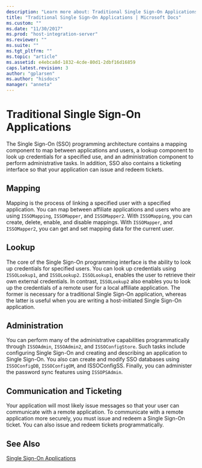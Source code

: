 ```yaml
---
description: "Learn more about: Traditional Single Sign-On Applications"
title: "Traditional Single Sign-On Applications | Microsoft Docs"
ms.custom: ""
ms.date: "11/30/2017"
ms.prod: "host-integration-server"
ms.reviewer: ""
ms.suite: ""
ms.tgt_pltfrm: ""
ms.topic: "article"
ms.assetid: e4ebca8d-1832-4cde-80d1-2dbf16d16859
caps.latest.revision: 3
author: "gplarsen"
ms.author: "hisdocs"
manager: "anneta"
---
```

# Traditional Single Sign-On Applications
The Single Sign-On (SSO) programming architecture contains a mapping component to map between applications and users, a lookup component to look up credentials for a specified use, and an administration component to perform administrative tasks. In addition, SSO also contains a ticketing interface so that your application can issue and redeem tickets.  
  
## Mapping  
 Mapping is the process of linking a specified user with a specified application. You can map between affiliate applications and users who are using `ISSOMapping`, `ISSOMapper`, and `ISSOMapper2`. With `ISSOMapping`, you can create, delete, enable, and disable mappings. With `ISSOMapper`, and `ISSOMapper2`, you can get and set mapping data for the current user.  
  
## Lookup  
 The core of the Single Sign-On programming interface is the ability to look up credentials for specified users. You can look up credentials using `ISSOLookup1`, and `ISSOLookup2`. `ISSOLookup1`, enables the user to retrieve their own external credentials. In contrast, `ISSOLookup2` also enables you to look up the credentials of a remote user for a local affiliate application. The former is necessary for a traditional Single Sign-On application, whereas the latter is useful when you are writing a host-initiated Single Sign-On application.  
  
## Administration  
 You can perform many of the administrative capabilities programmatically through `ISSOAdmin`, `ISSOAdmin2`, and `ISSOConfigStore`. Such tasks include configuring Single Sign-On and creating and describing an application to Single Sign-On. You also can create and modify SSO databases using `ISSOConfigDB`, `ISSOConfigOM`, and ISSOConfigSS. Finally, you can administer the password sync features using `ISSOPSAdmin`.  
  
## Communication and Ticketing  
 Your application will most likely issue messages so that your user can communicate with a remote application. To communicate with a remote application more securely, you must issue and redeem a Single Sign-On ticket. You can also issue and redeem tickets programmatically.  
  
## See Also  
 [Single Sign-On Applications](../esso/single-sign-on-applications.md)
